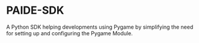 # PAIDE-SDK
A Python SDK helping developments using Pygame by simplifying the need for setting up and configuring the Pygame Module.
